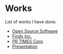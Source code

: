 # Works

List of works I have done. 

- [Open Source Software](./oss)
- [Findy Inc.](./findy)
- [PR TIMES Corp](./prtimes)
- [Presentation](./presentation)

